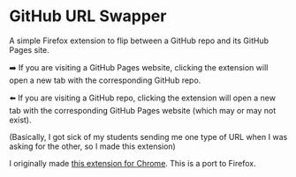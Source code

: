 # GitHub URL Swapper

A simple Firefox extension to flip between a GitHub repo and its GitHub Pages site.

:arrow_right: If you are visiting a GitHub Pages website, clicking the extension will open a new tab with the corresponding GitHub repo.

:arrow_left: If you are visiting a GitHub repo, clicking the extension will open a new tab with the corresponding GitHub Pages website (which may or may not exist).

(Basically, I got sick of my students sending me one type of URL when I was asking for the other, so I made this extension)

I originally made [this extension for Chrome](https://github.com/rahji/ghswapper). This is a port to Firefox.


